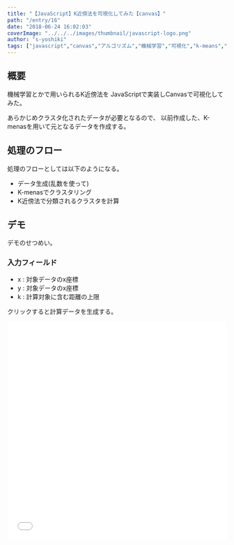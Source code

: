 ```yaml
---
title: "【JavaScript】K近傍法を可視化してみた【canvas】"
path: "/entry/16"
date: "2018-06-24 16:02:03"
coverImage: "../../../images/thumbnail/javascript-logo.png"
author: "s-yoshiki"
tags: ["javascript","canvas","アルゴリズム","機械学習","可視化","k-means","k近傍法","knn"]
---
```


## 概要

機械学習とかで用いられるK近傍法を
JavaScriptで実装しCanvasで可視化してみた。

あらかじめクラスタ化されたデータが必要となるので、
以前作成した、K-menasを用いて元となるデータを作成する。

## 処理のフロー

処理のフローとしては以下のようになる。

- データ生成(乱数を使って)
- K-menasでクラスタリング
- K近傍法で分類されるクラスタを計算

## デモ

デモのせつめい。

### 入力フィールド

- x : 対象データのx座標
- y : 対象データのx座標
- k : 計算対象に含む距離の上限

クリックすると計算データを生成する。

<script async src="//jsfiddle.net/s_yoshiki/dzv675o2/embed/result,js,html,css/dark/"></script>

<iframe width="100%" height="500" src="//jsfiddle.net/s_yoshiki/dzv675o2/embedded/result,js" allowfullscreen="allowfullscreen" allowpaymentrequest frameborder="0"></iframe>
